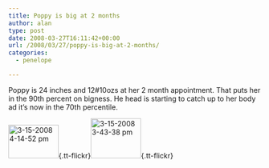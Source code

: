 ```yaml
---
title: Poppy is big at 2 months
author: alan
type: post
date: 2008-03-27T16:11:42+00:00
url: /2008/03/27/poppy-is-big-at-2-months/
categories:
  - penelope

---
```

Poppy is 24 inches and 12#10ozs at her 2 month appointment. That puts her in the 90th percent on bigness. He head is starting to catch up to her body ad it&#8217;s now in the 70th percentile.

[<img src="http://farm4.static.flickr.com/3156/2349074384_60b73448ee_t.jpg" alt="3-15-2008 4-14-52 pm" border="0" height="67" width="100" />][1]{.tt-flickr}[<img src="http://farm3.static.flickr.com/2184/2349072006_2c576206ff_t.jpg" alt="3-15-2008 3-43-38 pm" border="0" height="80" width="100" />][2]{.tt-flickr}


 [1]: https://zeroasterisk.com/photos/photo/2349074384/3-15-2008-4-14-52-pm.html
 [2]: https://zeroasterisk.com/photos/photo/2349072006/3-15-2008-3-43-38-pm.html

